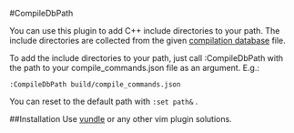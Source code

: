 #CompileDbPath

You can use this plugin to add C++ include directories to your path. The include
directories are collected from the given [compilation
database](http://clang.llvm.org/docs/JSONCompilationDatabase.html) file.

To add the include directories to your path, just call :CompileDbPath with the
path to your compile_commands.json file as an argument. E.g.:
```
:CompileDbPath build/compile_commands.json
```
You can reset to the default path with `:set path&` .

##Installation
Use [vundle](https://github.com/gmarik/Vundle.vim) or any other vim plugin solutions.

